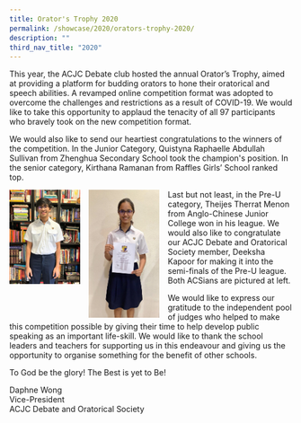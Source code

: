 ```yaml
---
title: Orator's Trophy 2020
permalink: /showcase/2020/orators-trophy-2020/
description: ""
third_nav_title: "2020"
---
```

This year, the ACJC Debate club hosted the annual Orator’s Trophy, aimed at providing a platform for budding orators to hone their oratorical and speech abilities. A revamped online competition format was adopted to overcome the challenges and restrictions as a result of COVID-19. We would like to take this opportunity to applaud the tenacity of all 97 participants who bravely took on the new competition format.

  
We would also like to send our heartiest congratulations to the winners of the competition. In the Junior Category, Quistyna Raphaelle Abdullah Sullivan from Zhenghua Secondary School took the champion's position. In the senior category, Kirthana Ramanan from Raffles Girls’ School ranked top.

<img src="/images/theijes%20acjc_2020_1.jpeg" style="width: 25%; margin-right:15px;" align="left"> 
<img src="/images/Deeksha.jpeg" style="width: 25%; margin-right:15px;" align="left">  Last but not least, in the Pre-U category, Theijes Therrat Menon from Anglo-Chinese Junior College won in his league. We would also like to congratulate our ACJC Debate and Oratorical Society member, Deeksha Kapoor for making it into the semi-finals of the Pre-U league. Both ACSians are pictured at left.

  

We would like to express our gratitude to the independent pool of judges who helped to make this competition possible by giving their time to help develop public speaking as an important life-skill. We would like to thank the school leaders and teachers for supporting us in this endeavour and giving us the opportunity to organise something for the benefit of other schools.

To God be the glory! The Best is yet to Be!

Daphne Wong<br>
Vice-President<br>
ACJC Debate and Oratorical Society